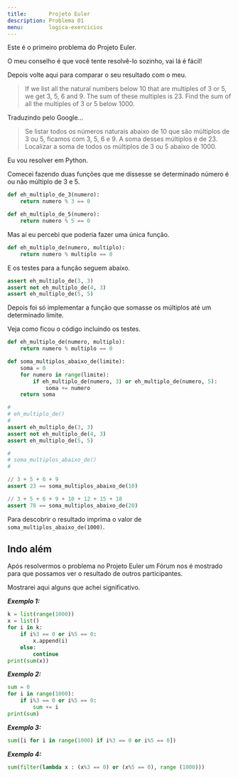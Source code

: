 ```yaml
---
title:       Projeto Euler
description: Problema 01
menu:        logica-exercicios
---
```


Este é o primeiro problema do Projeto Euler.

O meu conselho é que você tente resolvê-lo sozinho, vai lá é fácil!

Depois volte aqui para comparar o seu resultado com o meu.

> If we list all the natural numbers below 10 that are multiples of 3 or 5, we get 3, 5, 6 and 9.
> The sum of these multiples is 23.
> Find the sum of all the multiples of 3 or 5 below 1000.

Traduzindo pelo Google...

> Se listar todos os números naturais abaixo de 10 que são múltiplos de 3 ou 5, ficamos com 3, 5, 6 e 9.
> A soma desses múltiplos é de 23.
> Localizar a soma de todos os múltiplos de 3 ou 5 abaixo de 1000.

Eu vou resolver em Python.

Comecei fazendo duas funções que me dissesse se determinado número é ou não múltiplo de 3 e 5.

```python
def eh_multiplo_de_3(numero):
    return numero % 3 == 0

def eh_multiplo_de_5(numero):
    return numero % 5 == 0
```

Mas aí eu percebi que poderia fazer uma única função.

```python
def eh_multiplo_de(numero, multiplo):
    return numero % multiplo == 0
```

E os testes para a função seguem abaixo.

```python
assert eh_multiplo_de(3, 3)
assert not eh_multiplo_de(4, 3)
assert eh_multiplo_de(5, 5)
```

Depois foi só implementar a função que somasse os múltiplos até um determinado limite.

Veja como ficou o código incluindo os testes.

```python
def eh_multiplo_de(numero, multiplo):
    return numero % multiplo == 0

def soma_multiplos_abaixo_de(limite):
    soma = 0
    for numero in range(limite):
        if eh_multiplo_de(numero, 3) or eh_multiplo_de(numero, 5):
            soma += numero
    return soma

#
# eh_multiplo_de()
#
assert eh_multiplo_de(3, 3)
assert not eh_multiplo_de(4, 3)
assert eh_multiplo_de(5, 5)

#
# soma_multiplos_abaixo_de()
#

// 3 + 5 + 6 + 9
assert 23 == soma_multiplos_abaixo_de(10)

// 3 + 5 + 6 + 9 + 10 + 12 + 15 + 18
assert 78 == soma_multiplos_abaixo_de(20)
```

Para descobrir o resultado imprima o valor de `soma_multiplos_abaixo_de(1000)`.




Indo além
---

Após resolvermos o problema no Projeto Euler um Fórum nos é mostrado para que possamos ver o resultado de outros
participantes.

Mostrarei aqui alguns que achei significativo.

___Exemplo 1:___

```python
k = list(range(1000))
x = list()
for i in k:
    if i%3 == 0 or i%5 == 0:
        x.append(i)
    else:
        continue
print(sum(x))
```

___Exemplo 2:___

```python
sum = 0
for i in range(1000):
    if i%3 == 0 or i%5 == 0:
        sum += i
print(sum)
```

___Exemplo 3:___


```python
sum([i for i in range(1000) if i%3 == 0 or i%5 == 0])
```

___Exemplo 4:___

```python
sum(filter(lambda x : (x%3 == 0) or (x%5 == 0), range (1000)))
```
